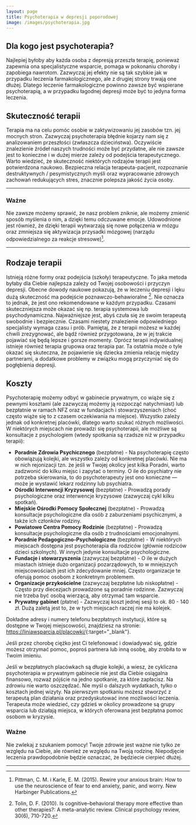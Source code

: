 ```yaml
---
layout: page
title: Psychoterapia w depresji poporodowej
image: /images/psychoterapia.jpg
---
```


## Dla kogo jest psychoterapia?
Najlepiej byłoby aby każda osoba z depresją przeszła terapię, ponieważ zapewnia ona specjalistyczne wsparcie, pomaga w pokonaniu choroby i zapobiega nawrotom. Zazwyczaj jej efekty nie są tak szybkie jak w przypadku leczenia farmakologicznego, ale z drugiej strony trwają one dłużej. Dlatego leczenie farmakologiczne powinno zawsze być wspierane psychoterapią, a w przypadku łagodnej depresji może być to jedyna forma leczenia. 
 
## Skuteczność terapii
Terapia ma na celu pomóc osobie w zaktywizowaniu jej zasobów tzn. jej mocnych stron. Zazwyczaj psychoterapia błędnie kojarzy nam się z analizowaniem przeszłości (zwłaszcza dzieciństwa). Oczywiście znalezienie źródeł naszych trudności może być przydatne, ale nie zawsze jest to konieczne i w dużej mierze zależy od podejścia terapeutycznego. 
Warto wiedzieć, że skuteczność niektórych rodzajów terapii jest potwierdzona naukowo. Bezpieczna relacja terapeuta-pacjent, rozpoznanie destruktywnych / pesymistycznych myśli oraz wypracowanie zdrowych zachowań redukujących stres, znacznie polepsza jakość życia osoby. 
 
---

### Ważne
Nie zawsze możemy sprawić, że nasz problem zniknie, ale możemy zmienić sposób myślenia o nim, a dzięki temu odczuwane emocje. Udowodnione jest również, że dzięki terapii wytwarzają się nowe połączenia w mózgu oraz zmniejsza się aktywizacja przysadki mózgowej (narządu odpowiedzialnego za reakcje stresowe)[^rewire].

---
 
## Rodzaje terapii
Istnieją różne formy oraz podejścia (szkoły) terapeutyczne. To jaka metoda byłaby dla Ciebie najlepsza zależy od Twojej osobowości i przyczyn depresji. Obecne dowody naukowe pokazują, że w leczeniu depresji i lęku dużą skuteczność ma podejście poznawczo-behawioralne [^Tolin]. Nie oznacza to jednak, że jest ono rekomendowane w każdym przypadku. Czasami skuteczniejsza może okazać się np. terapia systemowa lub psychodynamiczna.
Najważniejsze jest, abyś czuła się ze swoim terapeutą swobodnie i bezpiecznie. Czasami niestety znalezienie odpowiedniego specjalisty wymaga czasu i prób. Pamiętaj, że z terapii możesz w każdej chwili zrezygnować, ale bądź również przygotowana, że w jej trakcie pojawiać się będą lepsze i gorsze momenty. 
Oprócz terapii indywidualnej istnieje również terapia grupowa oraz terapia par. Ta ostatnia może o tyle okazać się skuteczna, że pojawienie się dziecka zmienia relację między partnerami, a dodatkowe problemy w związku mogą przyczyniać się do pogłębienia depresji. 

## Koszty
Psychoterapię możemy odbyć w gabinecie prywatnym, co wiąże się z pewnymi kosztami (ale zazwyczaj możemy ją rozpocząć natychmiast) lub bezpłatnie w ramach NFZ oraz w fundacjach i stowarzyszeniach (choć często wiąże się to z czasem oczekiwania na miejsce). Wszystko zależy jednak od konkretnej placówki, dlatego warto szukać różnych możliwości. W niektórych miejscach nie prowadzi się psychoterapii, ale możliwe są konsultacje z psychologiem (wtedy spotkania są rzadsze niż w przypadku terapii):




- **Poradnie Zdrowia Psychicznego** (bezpłatne) - Na psychoterapię często obowiązują kolejki, ale wszystko zależy od konkretnej placówki. Nie ma w nich rejonizacji tzn. że jeśli w Twojej okolicy jest kilka Poradni, warto zadzwonić do kilku miejsc i zapytać o terminy. O ile do psychiatry nie potrzeba skierowania, to do psychoterapeuty jest ono konieczne — może je wystawić lekarz rodzinny lub psychiatra.
- **Ośrodki Interwencji Kryzysowej** (bezpłatne) - Prowadzą porady psychologiczne oraz interwencje kryzysowe (zazwyczaj cykl kilku spotkań). 
- **Miejskie Ośrodki Pomocy Społecznej** (bezpłatne) - Prowadzą konsultacje psychologiczne dla osób z zaburzeniami psychicznymi, a także ich członków rodziny.
- **Powiatowe Centra Pomocy Rodzinie** (bezpłatne) - Prowadzą konsultacje psychologiczne dla osób z trudnościami emocjonalnymi.
- **Poradnie Pedagogiczno-Psychologiczne** (bezpłatne) - W niektórych miejscach dostępna jest psychoterapia dla rodziców (głównie rodziców dzieci szkolnych). W innych jedynie konsultacje psychologiczne. 
- **Fundacje i stowarzyszenia** (zazwyczaj bezpłatne) - O ile w dużych miastach istnieje dużo organizacji pozarządowych, to w mniejszych miejscowościach jest ich zdecydowanie mniej. Często organizacje te oferują pomoc osobom z konkretnym problemem.
- **Organizacje przykościelne** (zazwyczaj bezpłatne lub niskopłatne) - Często przy diecezjach prowadzone są poradnie rodzinne. Zazwyczaj nie trzeba być osobą wierzącą, aby otrzymać tam wsparcie.
- **Prywatny gabinet** (płatne) - Zazwyczaj koszt jednej sesji to ok. 80 - 140 zł. Dużą zaletą jest to, że w tych miejscach raczej nie ma kolejek.

Dokładne adresy i numery telefonu bezpłatnych instytucji, które są dostępne w Twojej miejscowości, znajdziesz na stronie: <https://liniawsparcia.pl/placowki/>{:target="_blank"}.

Jeśli przez chorobę ciężko jest Ci telefonować i dowiadywać się, gdzie możesz otrzymać pomoc, poproś partnera lub inną osobę, aby zrobiła to w Twoim imieniu. 

Jeśli w bezpłatnych placówkach są długie kolejki, a wiesz, że cykliczna psychoterapia w prywatnym gabinecie nie jest dla Ciebie osiągalna finansowo, rozważ pójście na jedno spotkanie, za które zapłacisz. Na zdrowiu nie warto oszczędzać. Nie myśl o dalszych wydatkach, tylko o kosztach jednej wizyty. Na pierwszym spotkaniu możesz stworzyć z terapeutą plan działania oraz przedyskutować inne możliwości leczenia. Terapeuta może wiedzieć, czy gdzieś w okolicy prowadzone są grupy wsparcia lub działają miejsca, w których oferowana jest bezpłatna pomoc osobom w kryzysie. 

<div class="box">
 <h3>Ważne</h3>
Nie zwlekaj z szukaniem pomocy! Twoje zdrowie jest ważne nie tylko ze względu na Ciebie, ale również ze względu na Twoją rodzinę. Niepodjęcie leczenia prawdopodobnie będzie oznaczać, że będziecie cierpieć dłużej. 
</div>

---

[^rewire]: Pittman, C. M. i Karle, E. M. (2015). Rewire your anxious brain: How to use the neuroscience of fear to end anxiety, panic, and worry. New Harbinger Publications.
[^Tolin]: Tolin, D. F. (2010). Is cognitive–behavioral therapy more effective than other therapies?: A meta-analytic review. Clinical psychology review, 30(6), 710-720. 

